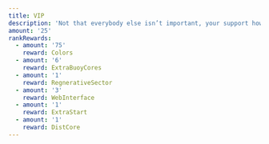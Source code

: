 ```yaml
---
title: VIP
description: 'Not that everybody else isn’t important, your support however is! With your contribution, you will allow the community to keep growing.'
amount: '25'
rankRewards:
  - amount: '75'
    reward: Colors
  - amount: '6'
    reward: ExtraBuoyCores
  - amount: '1'
    reward: RegnerativeSector
  - amount: '3'
    reward: WebInterface
  - amount: '1'
    reward: ExtraStart
  - amount: '1'
    reward: DistCore
---
```


